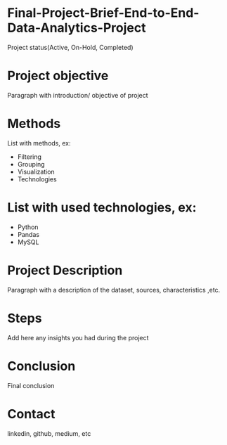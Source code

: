 # Final-Project-Brief-End-to-End-Data-Analytics-Project
Project status(Active, On-Hold, Completed)

# Project objective
Paragraph with introduction/ objective of project

# Methods
List with methods, ex:

- Filtering
- Grouping
- Visualization
- Technologies

# List with used technologies, ex:
- Python
- Pandas
- MySQL

# Project Description
Paragraph with a description of the dataset, sources, characteristics ,etc.

# Steps
Add here any insights you had during the project

# Conclusion
Final conclusion

# Contact
linkedin, github, medium, etc

